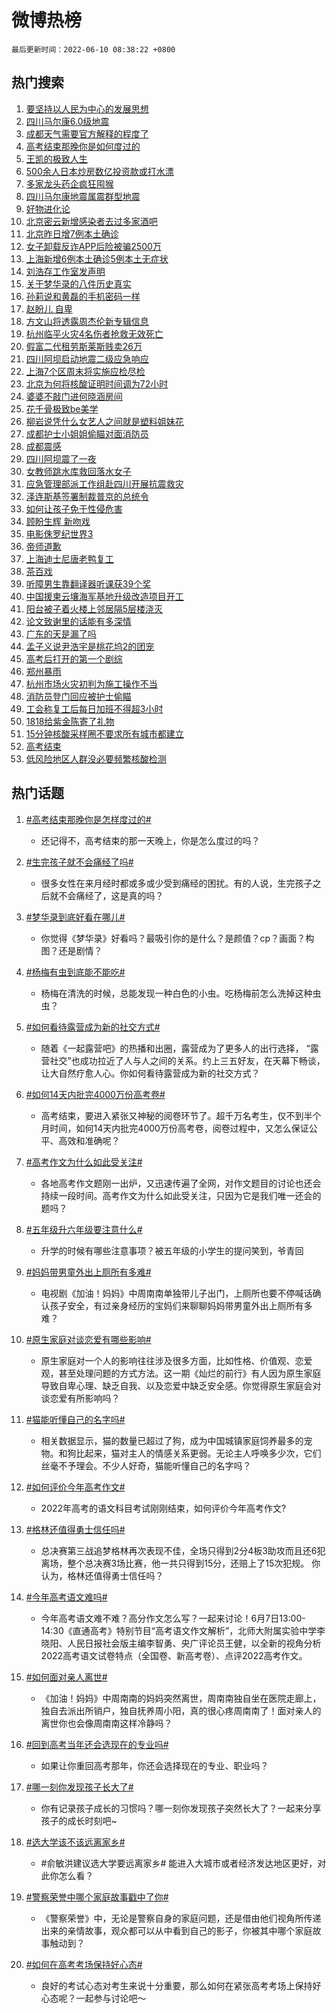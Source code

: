 # 微博热榜

`最后更新时间：2022-06-10 08:38:22 +0800`

## 热门搜索

1. [要坚持以人民为中心的发展思想](https://m.weibo.cn/search?containerid=100103type%3D1%26t%3D10%26q%3D%23%E8%A6%81%E5%9D%9A%E6%8C%81%E4%BB%A5%E4%BA%BA%E6%B0%91%E4%B8%BA%E4%B8%AD%E5%BF%83%E7%9A%84%E5%8F%91%E5%B1%95%E6%80%9D%E6%83%B3%23&stream_entry_id=51&isnewpage=1&extparam=seat%3D1%26pos%3D0%26filter_type%3Drealtimehot%26cate%3D10103%26c_type%3D51%26dgr%3D0%26display_time%3D1654821499%26pre_seqid%3D165482149987702876294&luicode=10000011&lfid=106003type%253D25%2526t%253D3%2526disable_hot%253D1%2526filter_type%253Drealtimehot)
1. [四川马尔康6.0级地震](https://m.weibo.cn/search?containerid=100103type%3D1%26t%3D10%26q%3D%23%E5%9B%9B%E5%B7%9D%E9%A9%AC%E5%B0%94%E5%BA%B76.0%E7%BA%A7%E5%9C%B0%E9%9C%87%23&stream_entry_id=31&isnewpage=1&extparam=seat%3D1%26lcate%3D5001%26realpos%3D1%26flag%3D16%26cate%3D0%26c_type%3D31%26pos%3D0%26filter_type%3Drealtimehot%26dgr%3D0%26display_time%3D1654821499%26pre_seqid%3D165482149987702876294&luicode=10000011&lfid=106003type%253D25%2526t%253D3%2526disable_hot%253D1%2526filter_type%253Drealtimehot)
1. [成都天气需要官方解释的程度了](https://m.weibo.cn/search?containerid=100103type%3D1%26t%3D10%26q%3D%23%E6%88%90%E9%83%BD%E5%A4%A9%E6%B0%94%E9%9C%80%E8%A6%81%E5%AE%98%E6%96%B9%E8%A7%A3%E9%87%8A%E7%9A%84%E7%A8%8B%E5%BA%A6%E4%BA%86%23&stream_entry_id=31&isnewpage=1&extparam=seat%3D1%26lcate%3D5001%26realpos%3D2%26flag%3D1%26cate%3D0%26c_type%3D31%26pos%3D1%26filter_type%3Drealtimehot%26dgr%3D0%26display_time%3D1654821499%26pre_seqid%3D165482149987702876294&luicode=10000011&lfid=106003type%253D25%2526t%253D3%2526disable_hot%253D1%2526filter_type%253Drealtimehot)
1. [高考结束那晚你是如何度过的](https://m.weibo.cn/search?containerid=100103type%3D1%26t%3D10%26q%3D%23%E9%AB%98%E8%80%83%E7%BB%93%E6%9D%9F%E9%82%A3%E6%99%9A%E4%BD%A0%E6%98%AF%E5%A6%82%E4%BD%95%E5%BA%A6%E8%BF%87%E7%9A%84%23&stream_entry_id=31&isnewpage=1&extparam=seat%3D1%26lcate%3D5001%26realpos%3D3%26flag%3D0%26cate%3D0%26c_type%3D31%26pos%3D2%26filter_type%3Drealtimehot%26dgr%3D0%26display_time%3D1654821499%26pre_seqid%3D165482149987702876294&luicode=10000011&lfid=106003type%253D25%2526t%253D3%2526disable_hot%253D1%2526filter_type%253Drealtimehot)
1. [王凯的极致人生](https://m.weibo.cn/search?containerid=100103type%3D1%26t%3D10%26q%3D%23%E7%8E%8B%E5%87%AF%E7%9A%84%E6%9E%81%E8%87%B4%E4%BA%BA%E7%94%9F%23&stream_entry_id=31&isnewpage=1&extparam=seat%3D1%26lcate%3D5001%26topic_ad%3D1%26cate%3D0%26c_type%3D31%26adid%3D156771%26pos%3D3%26filter_type%3Drealtimehot%26dgr%3D0%26display_time%3D1654821499%26pre_seqid%3D165482149987702876294&luicode=10000011&lfid=106003type%253D25%2526t%253D3%2526disable_hot%253D1%2526filter_type%253Drealtimehot)
1. [500余人日本炒房数亿投资款或打水漂](https://m.weibo.cn/search?containerid=100103type%3D1%26t%3D10%26q%3D%23500%E4%BD%99%E4%BA%BA%E6%97%A5%E6%9C%AC%E7%82%92%E6%88%BF%E6%95%B0%E4%BA%BF%E6%8A%95%E8%B5%84%E6%AC%BE%E6%88%96%E6%89%93%E6%B0%B4%E6%BC%82%23&stream_entry_id=31&isnewpage=1&extparam=seat%3D1%26lcate%3D5001%26realpos%3D4%26flag%3D1%26cate%3D0%26c_type%3D31%26pos%3D4%26filter_type%3Drealtimehot%26dgr%3D0%26display_time%3D1654821499%26pre_seqid%3D165482149987702876294&luicode=10000011&lfid=106003type%253D25%2526t%253D3%2526disable_hot%253D1%2526filter_type%253Drealtimehot)
1. [多家龙头药企疯狂囤猴](https://m.weibo.cn/search?containerid=100103type%3D1%26t%3D10%26q%3D%23%E5%A4%9A%E5%AE%B6%E9%BE%99%E5%A4%B4%E8%8D%AF%E4%BC%81%E7%96%AF%E7%8B%82%E5%9B%A4%E7%8C%B4%23&stream_entry_id=31&isnewpage=1&extparam=seat%3D1%26lcate%3D5001%26realpos%3D5%26flag%3D0%26cate%3D0%26c_type%3D31%26pos%3D5%26filter_type%3Drealtimehot%26dgr%3D0%26display_time%3D1654821499%26pre_seqid%3D165482149987702876294&luicode=10000011&lfid=106003type%253D25%2526t%253D3%2526disable_hot%253D1%2526filter_type%253Drealtimehot)
1. [四川马尔康地震属震群型地震](https://m.weibo.cn/search?containerid=100103type%3D1%26t%3D10%26q%3D%23%E5%9B%9B%E5%B7%9D%E9%A9%AC%E5%B0%94%E5%BA%B7%E5%9C%B0%E9%9C%87%E5%B1%9E%E9%9C%87%E7%BE%A4%E5%9E%8B%E5%9C%B0%E9%9C%87%23&stream_entry_id=31&isnewpage=1&extparam=seat%3D1%26lcate%3D5001%26realpos%3D6%26flag%3D1%26cate%3D0%26c_type%3D31%26pos%3D6%26filter_type%3Drealtimehot%26dgr%3D0%26display_time%3D1654821499%26pre_seqid%3D165482149987702876294&luicode=10000011&lfid=106003type%253D25%2526t%253D3%2526disable_hot%253D1%2526filter_type%253Drealtimehot)
1. [好物进化论](https://m.weibo.cn/search?containerid=100103type%3D1%26t%3D10%26q%3D%23%E5%A5%BD%E7%89%A9%E8%BF%9B%E5%8C%96%E8%AE%BA%23&stream_entry_id=31&isnewpage=1&extparam=seat%3D1%26lcate%3D5001%26topic_ad%3D1%26cate%3D0%26c_type%3D31%26adid%3D156958%26pos%3D7%26filter_type%3Drealtimehot%26dgr%3D0%26display_time%3D1654821499%26pre_seqid%3D165482149987702876294&luicode=10000011&lfid=106003type%253D25%2526t%253D3%2526disable_hot%253D1%2526filter_type%253Drealtimehot)
1. [北京密云新增感染者去过多家酒吧](https://m.weibo.cn/search?containerid=100103type%3D1%26t%3D10%26q%3D%23%E5%8C%97%E4%BA%AC%E5%AF%86%E4%BA%91%E6%96%B0%E5%A2%9E%E6%84%9F%E6%9F%93%E8%80%85%E5%8E%BB%E8%BF%87%E5%A4%9A%E5%AE%B6%E9%85%92%E5%90%A7%23&stream_entry_id=31&isnewpage=1&extparam=seat%3D1%26lcate%3D5001%26realpos%3D7%26flag%3D1%26cate%3D0%26c_type%3D31%26pos%3D8%26filter_type%3Drealtimehot%26dgr%3D0%26display_time%3D1654821499%26pre_seqid%3D165482149987702876294&luicode=10000011&lfid=106003type%253D25%2526t%253D3%2526disable_hot%253D1%2526filter_type%253Drealtimehot)
1. [北京昨日增7例本土确诊](https://m.weibo.cn/search?containerid=100103type%3D1%26t%3D10%26q%3D%23%E5%8C%97%E4%BA%AC%E6%98%A8%E6%97%A5%E5%A2%9E7%E4%BE%8B%E6%9C%AC%E5%9C%9F%E7%A1%AE%E8%AF%8A%23&stream_entry_id=31&isnewpage=1&extparam=seat%3D1%26lcate%3D5001%26realpos%3D8%26flag%3D1%26cate%3D0%26c_type%3D31%26pos%3D9%26filter_type%3Drealtimehot%26dgr%3D0%26display_time%3D1654821499%26pre_seqid%3D165482149987702876294&luicode=10000011&lfid=106003type%253D25%2526t%253D3%2526disable_hot%253D1%2526filter_type%253Drealtimehot)
1. [女子卸载反诈APP后险被骗2500万](https://m.weibo.cn/search?containerid=100103type%3D1%26t%3D10%26q%3D%23%E5%A5%B3%E5%AD%90%E5%8D%B8%E8%BD%BD%E5%8F%8D%E8%AF%88APP%E5%90%8E%E9%99%A9%E8%A2%AB%E9%AA%972500%E4%B8%87%23&stream_entry_id=31&isnewpage=1&extparam=seat%3D1%26lcate%3D5001%26realpos%3D9%26flag%3D0%26cate%3D0%26c_type%3D31%26pos%3D10%26filter_type%3Drealtimehot%26dgr%3D0%26display_time%3D1654821499%26pre_seqid%3D165482149987702876294&luicode=10000011&lfid=106003type%253D25%2526t%253D3%2526disable_hot%253D1%2526filter_type%253Drealtimehot)
1. [上海新增6例本土确诊5例本土无症状](https://m.weibo.cn/search?containerid=100103type%3D1%26t%3D10%26q%3D%23%E4%B8%8A%E6%B5%B7%E6%96%B0%E5%A2%9E6%E4%BE%8B%E6%9C%AC%E5%9C%9F%E7%A1%AE%E8%AF%8A5%E4%BE%8B%E6%9C%AC%E5%9C%9F%E6%97%A0%E7%97%87%E7%8A%B6%23&stream_entry_id=31&isnewpage=1&extparam=seat%3D1%26lcate%3D5001%26realpos%3D10%26flag%3D1%26cate%3D0%26c_type%3D31%26pos%3D11%26filter_type%3Drealtimehot%26dgr%3D0%26display_time%3D1654821499%26pre_seqid%3D165482149987702876294&luicode=10000011&lfid=106003type%253D25%2526t%253D3%2526disable_hot%253D1%2526filter_type%253Drealtimehot)
1. [刘浩存工作室发声明](https://m.weibo.cn/search?containerid=100103type%3D1%26t%3D10%26q%3D%23%E5%88%98%E6%B5%A9%E5%AD%98%E5%B7%A5%E4%BD%9C%E5%AE%A4%E5%8F%91%E5%A3%B0%E6%98%8E%23&stream_entry_id=31&isnewpage=1&extparam=seat%3D1%26lcate%3D5001%26realpos%3D11%26flag%3D1%26cate%3D0%26c_type%3D31%26pos%3D12%26filter_type%3Drealtimehot%26dgr%3D0%26display_time%3D1654821499%26pre_seqid%3D165482149987702876294&luicode=10000011&lfid=106003type%253D25%2526t%253D3%2526disable_hot%253D1%2526filter_type%253Drealtimehot)
1. [关于梦华录的八件历史真实](https://m.weibo.cn/search?containerid=100103type%3D1%26t%3D10%26q%3D%23%E5%85%B3%E4%BA%8E%E6%A2%A6%E5%8D%8E%E5%BD%95%E7%9A%84%E5%85%AB%E4%BB%B6%E5%8E%86%E5%8F%B2%E7%9C%9F%E5%AE%9E%23&stream_entry_id=31&isnewpage=1&extparam=seat%3D1%26lcate%3D5001%26realpos%3D12%26flag%3D1%26cate%3D0%26c_type%3D31%26pos%3D13%26filter_type%3Drealtimehot%26dgr%3D0%26display_time%3D1654821499%26pre_seqid%3D165482149987702876294&luicode=10000011&lfid=106003type%253D25%2526t%253D3%2526disable_hot%253D1%2526filter_type%253Drealtimehot)
1. [孙莉说和黄磊的手机密码一样](https://m.weibo.cn/search?containerid=100103type%3D1%26t%3D10%26q%3D%23%E5%AD%99%E8%8E%89%E8%AF%B4%E5%92%8C%E9%BB%84%E7%A3%8A%E7%9A%84%E6%89%8B%E6%9C%BA%E5%AF%86%E7%A0%81%E4%B8%80%E6%A0%B7%23&stream_entry_id=31&isnewpage=1&extparam=seat%3D1%26lcate%3D5001%26realpos%3D13%26flag%3D0%26cate%3D0%26c_type%3D31%26pos%3D14%26filter_type%3Drealtimehot%26dgr%3D0%26display_time%3D1654821499%26pre_seqid%3D165482149987702876294&luicode=10000011&lfid=106003type%253D25%2526t%253D3%2526disable_hot%253D1%2526filter_type%253Drealtimehot)
1. [赵盼儿 自卑](https://m.weibo.cn/search?containerid=100103type%3D1%26t%3D10%26q%3D%E8%B5%B5%E7%9B%BC%E5%84%BF+%E8%87%AA%E5%8D%91&stream_entry_id=31&isnewpage=1&extparam=seat%3D1%26lcate%3D5001%26realpos%3D14%26flag%3D0%26cate%3D0%26c_type%3D31%26pos%3D15%26filter_type%3Drealtimehot%26dgr%3D0%26display_time%3D1654821499%26pre_seqid%3D165482149987702876294&luicode=10000011&lfid=106003type%253D25%2526t%253D3%2526disable_hot%253D1%2526filter_type%253Drealtimehot)
1. [方文山将透露周杰伦新专辑信息](https://m.weibo.cn/search?containerid=100103type%3D1%26t%3D10%26q%3D%23%E6%96%B9%E6%96%87%E5%B1%B1%E5%B0%86%E9%80%8F%E9%9C%B2%E5%91%A8%E6%9D%B0%E4%BC%A6%E6%96%B0%E4%B8%93%E8%BE%91%E4%BF%A1%E6%81%AF%23&stream_entry_id=31&isnewpage=1&extparam=seat%3D1%26lcate%3D5001%26realpos%3D15%26flag%3D0%26cate%3D0%26c_type%3D31%26pos%3D16%26filter_type%3Drealtimehot%26dgr%3D0%26display_time%3D1654821499%26pre_seqid%3D165482149987702876294&luicode=10000011&lfid=106003type%253D25%2526t%253D3%2526disable_hot%253D1%2526filter_type%253Drealtimehot)
1. [杭州临平火灾4名伤者抢救无效死亡](https://m.weibo.cn/search?containerid=100103type%3D1%26t%3D10%26q%3D%23%E6%9D%AD%E5%B7%9E%E4%B8%B4%E5%B9%B3%E7%81%AB%E7%81%BE4%E5%90%8D%E4%BC%A4%E8%80%85%E6%8A%A2%E6%95%91%E6%97%A0%E6%95%88%E6%AD%BB%E4%BA%A1%23&stream_entry_id=31&isnewpage=1&extparam=seat%3D1%26lcate%3D5001%26realpos%3D16%26flag%3D1%26cate%3D0%26c_type%3D31%26pos%3D17%26filter_type%3Drealtimehot%26dgr%3D0%26display_time%3D1654821499%26pre_seqid%3D165482149987702876294&luicode=10000011&lfid=106003type%253D25%2526t%253D3%2526disable_hot%253D1%2526filter_type%253Drealtimehot)
1. [假富二代租劳斯莱斯贱卖26万](https://m.weibo.cn/search?containerid=100103type%3D1%26t%3D10%26q%3D%23%E5%81%87%E5%AF%8C%E4%BA%8C%E4%BB%A3%E7%A7%9F%E5%8A%B3%E6%96%AF%E8%8E%B1%E6%96%AF%E8%B4%B1%E5%8D%9626%E4%B8%87%23&stream_entry_id=31&isnewpage=1&extparam=seat%3D1%26lcate%3D5001%26realpos%3D17%26flag%3D0%26cate%3D0%26c_type%3D31%26pos%3D18%26filter_type%3Drealtimehot%26dgr%3D0%26display_time%3D1654821499%26pre_seqid%3D165482149987702876294&luicode=10000011&lfid=106003type%253D25%2526t%253D3%2526disable_hot%253D1%2526filter_type%253Drealtimehot)
1. [四川阿坝启动地震二级应急响应](https://m.weibo.cn/search?containerid=100103type%3D1%26t%3D10%26q%3D%23%E5%9B%9B%E5%B7%9D%E9%98%BF%E5%9D%9D%E5%90%AF%E5%8A%A8%E5%9C%B0%E9%9C%87%E4%BA%8C%E7%BA%A7%E5%BA%94%E6%80%A5%E5%93%8D%E5%BA%94%23&stream_entry_id=31&isnewpage=1&extparam=seat%3D1%26lcate%3D5001%26realpos%3D18%26flag%3D1%26cate%3D0%26c_type%3D31%26pos%3D19%26filter_type%3Drealtimehot%26dgr%3D0%26display_time%3D1654821499%26pre_seqid%3D165482149987702876294&luicode=10000011&lfid=106003type%253D25%2526t%253D3%2526disable_hot%253D1%2526filter_type%253Drealtimehot)
1. [上海7个区周末将实施应检尽检](https://m.weibo.cn/search?containerid=100103type%3D1%26t%3D10%26q%3D%23%E4%B8%8A%E6%B5%B77%E4%B8%AA%E5%8C%BA%E5%91%A8%E6%9C%AB%E5%B0%86%E5%AE%9E%E6%96%BD%E5%BA%94%E6%A3%80%E5%B0%BD%E6%A3%80%23&stream_entry_id=31&isnewpage=1&extparam=seat%3D1%26lcate%3D5001%26realpos%3D19%26flag%3D0%26cate%3D0%26c_type%3D31%26pos%3D20%26filter_type%3Drealtimehot%26dgr%3D0%26display_time%3D1654821499%26pre_seqid%3D165482149987702876294&luicode=10000011&lfid=106003type%253D25%2526t%253D3%2526disable_hot%253D1%2526filter_type%253Drealtimehot)
1. [北京为何将核酸证明时间调为72小时](https://m.weibo.cn/search?containerid=100103type%3D1%26t%3D10%26q%3D%23%E5%8C%97%E4%BA%AC%E4%B8%BA%E4%BD%95%E5%B0%86%E6%A0%B8%E9%85%B8%E8%AF%81%E6%98%8E%E6%97%B6%E9%97%B4%E8%B0%83%E4%B8%BA72%E5%B0%8F%E6%97%B6%23&stream_entry_id=31&isnewpage=1&extparam=seat%3D1%26lcate%3D5001%26realpos%3D20%26flag%3D0%26cate%3D0%26c_type%3D31%26pos%3D21%26filter_type%3Drealtimehot%26dgr%3D0%26display_time%3D1654821499%26pre_seqid%3D165482149987702876294&luicode=10000011&lfid=106003type%253D25%2526t%253D3%2526disable_hot%253D1%2526filter_type%253Drealtimehot)
1. [婆婆不敲门进何晓涵房间](https://m.weibo.cn/search?containerid=100103type%3D1%26t%3D10%26q%3D%23%E5%A9%86%E5%A9%86%E4%B8%8D%E6%95%B2%E9%97%A8%E8%BF%9B%E4%BD%95%E6%99%93%E6%B6%B5%E6%88%BF%E9%97%B4%23&stream_entry_id=31&isnewpage=1&extparam=seat%3D1%26lcate%3D5001%26realpos%3D21%26flag%3D0%26cate%3D0%26c_type%3D31%26pos%3D22%26filter_type%3Drealtimehot%26dgr%3D0%26display_time%3D1654821499%26pre_seqid%3D165482149987702876294&luicode=10000011&lfid=106003type%253D25%2526t%253D3%2526disable_hot%253D1%2526filter_type%253Drealtimehot)
1. [花千骨极致be美学](https://m.weibo.cn/search?containerid=100103type%3D1%26t%3D10%26q%3D%23%E8%8A%B1%E5%8D%83%E9%AA%A8%E6%9E%81%E8%87%B4be%E7%BE%8E%E5%AD%A6%23&stream_entry_id=31&isnewpage=1&extparam=seat%3D1%26lcate%3D5001%26realpos%3D22%26flag%3D0%26cate%3D0%26c_type%3D31%26pos%3D23%26filter_type%3Drealtimehot%26dgr%3D0%26display_time%3D1654821499%26pre_seqid%3D165482149987702876294&luicode=10000011&lfid=106003type%253D25%2526t%253D3%2526disable_hot%253D1%2526filter_type%253Drealtimehot)
1. [柳岩说凭什么女艺人之间就是塑料姐妹花](https://m.weibo.cn/search?containerid=100103type%3D1%26t%3D10%26q%3D%23%E6%9F%B3%E5%B2%A9%E8%AF%B4%E5%87%AD%E4%BB%80%E4%B9%88%E5%A5%B3%E8%89%BA%E4%BA%BA%E4%B9%8B%E9%97%B4%E5%B0%B1%E6%98%AF%E5%A1%91%E6%96%99%E5%A7%90%E5%A6%B9%E8%8A%B1%23&stream_entry_id=31&isnewpage=1&extparam=seat%3D1%26lcate%3D5001%26realpos%3D23%26flag%3D0%26cate%3D0%26c_type%3D31%26pos%3D24%26filter_type%3Drealtimehot%26dgr%3D0%26display_time%3D1654821499%26pre_seqid%3D165482149987702876294&luicode=10000011&lfid=106003type%253D25%2526t%253D3%2526disable_hot%253D1%2526filter_type%253Drealtimehot)
1. [成都护士小姐姐偷瞄对面消防员](https://m.weibo.cn/search?containerid=100103type%3D1%26t%3D10%26q%3D%23%E6%88%90%E9%83%BD%E6%8A%A4%E5%A3%AB%E5%B0%8F%E5%A7%90%E5%A7%90%E5%81%B7%E7%9E%84%E5%AF%B9%E9%9D%A2%E6%B6%88%E9%98%B2%E5%91%98%23&stream_entry_id=31&isnewpage=1&extparam=seat%3D1%26lcate%3D5001%26realpos%3D24%26flag%3D0%26cate%3D0%26c_type%3D31%26pos%3D25%26filter_type%3Drealtimehot%26dgr%3D0%26display_time%3D1654821499%26pre_seqid%3D165482149987702876294&luicode=10000011&lfid=106003type%253D25%2526t%253D3%2526disable_hot%253D1%2526filter_type%253Drealtimehot)
1. [成都震感](https://m.weibo.cn/search?containerid=100103type%3D1%26t%3D10%26q%3D%23%E6%88%90%E9%83%BD%E9%9C%87%E6%84%9F%23&stream_entry_id=31&isnewpage=1&extparam=seat%3D1%26lcate%3D5001%26realpos%3D25%26flag%3D0%26cate%3D0%26c_type%3D31%26pos%3D26%26filter_type%3Drealtimehot%26dgr%3D0%26display_time%3D1654821499%26pre_seqid%3D165482149987702876294&luicode=10000011&lfid=106003type%253D25%2526t%253D3%2526disable_hot%253D1%2526filter_type%253Drealtimehot)
1. [四川阿坝震了一夜](https://m.weibo.cn/search?containerid=100103type%3D1%26t%3D10%26q%3D%23%E5%9B%9B%E5%B7%9D%E9%98%BF%E5%9D%9D%E9%9C%87%E4%BA%86%E4%B8%80%E5%A4%9C%23&stream_entry_id=31&isnewpage=1&extparam=seat%3D1%26lcate%3D5001%26realpos%3D26%26flag%3D1%26cate%3D0%26c_type%3D31%26pos%3D27%26filter_type%3Drealtimehot%26dgr%3D0%26display_time%3D1654821499%26pre_seqid%3D165482149987702876294&luicode=10000011&lfid=106003type%253D25%2526t%253D3%2526disable_hot%253D1%2526filter_type%253Drealtimehot)
1. [女教师跳水库救回落水女子](https://m.weibo.cn/search?containerid=100103type%3D1%26t%3D10%26q%3D%23%E5%A5%B3%E6%95%99%E5%B8%88%E8%B7%B3%E6%B0%B4%E5%BA%93%E6%95%91%E5%9B%9E%E8%90%BD%E6%B0%B4%E5%A5%B3%E5%AD%90%23&stream_entry_id=31&isnewpage=1&extparam=seat%3D1%26lcate%3D5001%26realpos%3D27%26flag%3D0%26cate%3D0%26c_type%3D31%26pos%3D28%26filter_type%3Drealtimehot%26dgr%3D0%26display_time%3D1654821499%26pre_seqid%3D165482149987702876294&luicode=10000011&lfid=106003type%253D25%2526t%253D3%2526disable_hot%253D1%2526filter_type%253Drealtimehot)
1. [应急管理部派工作组赴四川开展抗震救灾](https://m.weibo.cn/search?containerid=100103type%3D1%26t%3D10%26q%3D%23%E5%BA%94%E6%80%A5%E7%AE%A1%E7%90%86%E9%83%A8%E6%B4%BE%E5%B7%A5%E4%BD%9C%E7%BB%84%E8%B5%B4%E5%9B%9B%E5%B7%9D%E5%BC%80%E5%B1%95%E6%8A%97%E9%9C%87%E6%95%91%E7%81%BE%23&stream_entry_id=31&isnewpage=1&extparam=seat%3D1%26lcate%3D5001%26realpos%3D28%26flag%3D1%26cate%3D0%26c_type%3D31%26pos%3D29%26filter_type%3Drealtimehot%26dgr%3D0%26display_time%3D1654821499%26pre_seqid%3D165482149987702876294&luicode=10000011&lfid=106003type%253D25%2526t%253D3%2526disable_hot%253D1%2526filter_type%253Drealtimehot)
1. [泽连斯基签署制裁普京的总统令](https://m.weibo.cn/search?containerid=100103type%3D1%26t%3D10%26q%3D%23%E6%B3%BD%E8%BF%9E%E6%96%AF%E5%9F%BA%E7%AD%BE%E7%BD%B2%E5%88%B6%E8%A3%81%E6%99%AE%E4%BA%AC%E7%9A%84%E6%80%BB%E7%BB%9F%E4%BB%A4%23&stream_entry_id=31&isnewpage=1&extparam=seat%3D1%26lcate%3D5001%26realpos%3D29%26flag%3D0%26cate%3D0%26c_type%3D31%26pos%3D30%26filter_type%3Drealtimehot%26dgr%3D0%26display_time%3D1654821499%26pre_seqid%3D165482149987702876294&luicode=10000011&lfid=106003type%253D25%2526t%253D3%2526disable_hot%253D1%2526filter_type%253Drealtimehot)
1. [如何让孩子免于性侵危害](https://m.weibo.cn/search?containerid=100103type%3D1%26t%3D10%26q%3D%23%E5%A6%82%E4%BD%95%E8%AE%A9%E5%AD%A9%E5%AD%90%E5%85%8D%E4%BA%8E%E6%80%A7%E4%BE%B5%E5%8D%B1%E5%AE%B3%23&stream_entry_id=31&isnewpage=1&extparam=seat%3D1%26lcate%3D5001%26realpos%3D30%26flag%3D1%26cate%3D0%26c_type%3D31%26pos%3D31%26filter_type%3Drealtimehot%26dgr%3D0%26display_time%3D1654821499%26pre_seqid%3D165482149987702876294&luicode=10000011&lfid=106003type%253D25%2526t%253D3%2526disable_hot%253D1%2526filter_type%253Drealtimehot)
1. [顾盼生辉 新吻戏](https://m.weibo.cn/search?containerid=100103type%3D1%26t%3D10%26q%3D%E9%A1%BE%E7%9B%BC%E7%94%9F%E8%BE%89+%E6%96%B0%E5%90%BB%E6%88%8F&stream_entry_id=31&isnewpage=1&extparam=seat%3D1%26lcate%3D5001%26realpos%3D31%26flag%3D0%26cate%3D0%26c_type%3D31%26pos%3D32%26filter_type%3Drealtimehot%26dgr%3D0%26display_time%3D1654821499%26pre_seqid%3D165482149987702876294&luicode=10000011&lfid=106003type%253D25%2526t%253D3%2526disable_hot%253D1%2526filter_type%253Drealtimehot)
1. [电影侏罗纪世界3](https://m.weibo.cn/search?containerid=100103type%3D1%26t%3D10%26q%3D%23%E7%94%B5%E5%BD%B1%E4%BE%8F%E7%BD%97%E7%BA%AA%E4%B8%96%E7%95%8C3%23&stream_entry_id=31&isnewpage=1&extparam=seat%3D1%26lcate%3D5001%26realpos%3D32%26flag%3D0%26cate%3D0%26c_type%3D31%26pos%3D33%26filter_type%3Drealtimehot%26dgr%3D0%26display_time%3D1654821499%26pre_seqid%3D165482149987702876294&luicode=10000011&lfid=106003type%253D25%2526t%253D3%2526disable_hot%253D1%2526filter_type%253Drealtimehot)
1. [帝师道歉](https://m.weibo.cn/search?containerid=100103type%3D1%26t%3D10%26q%3D%23%E5%B8%9D%E5%B8%88%E9%81%93%E6%AD%89%23&stream_entry_id=31&isnewpage=1&extparam=seat%3D1%26lcate%3D5001%26realpos%3D33%26flag%3D0%26cate%3D0%26c_type%3D31%26pos%3D34%26filter_type%3Drealtimehot%26dgr%3D0%26display_time%3D1654821499%26pre_seqid%3D165482149987702876294&luicode=10000011&lfid=106003type%253D25%2526t%253D3%2526disable_hot%253D1%2526filter_type%253Drealtimehot)
1. [上海迪士尼唐老鸭复工](https://m.weibo.cn/search?containerid=100103type%3D1%26t%3D10%26q%3D%23%E4%B8%8A%E6%B5%B7%E8%BF%AA%E5%A3%AB%E5%B0%BC%E5%94%90%E8%80%81%E9%B8%AD%E5%A4%8D%E5%B7%A5%23&stream_entry_id=31&isnewpage=1&extparam=seat%3D1%26lcate%3D5001%26realpos%3D34%26flag%3D0%26cate%3D0%26c_type%3D31%26pos%3D35%26filter_type%3Drealtimehot%26dgr%3D0%26display_time%3D1654821499%26pre_seqid%3D165482149987702876294&luicode=10000011&lfid=106003type%253D25%2526t%253D3%2526disable_hot%253D1%2526filter_type%253Drealtimehot)
1. [茶百戏](https://m.weibo.cn/search?containerid=100103type%3D1%26t%3D10%26q%3D%23%E8%8C%B6%E7%99%BE%E6%88%8F%23&stream_entry_id=31&isnewpage=1&extparam=seat%3D1%26lcate%3D5001%26realpos%3D35%26flag%3D0%26cate%3D0%26c_type%3D31%26pos%3D36%26filter_type%3Drealtimehot%26dgr%3D0%26display_time%3D1654821499%26pre_seqid%3D165482149987702876294&luicode=10000011&lfid=106003type%253D25%2526t%253D3%2526disable_hot%253D1%2526filter_type%253Drealtimehot)
1. [听障男生靠翻译器听课获39个奖](https://m.weibo.cn/search?containerid=100103type%3D1%26t%3D10%26q%3D%23%E5%90%AC%E9%9A%9C%E7%94%B7%E7%94%9F%E9%9D%A0%E7%BF%BB%E8%AF%91%E5%99%A8%E5%90%AC%E8%AF%BE%E8%8E%B739%E4%B8%AA%E5%A5%96%23&stream_entry_id=31&isnewpage=1&extparam=seat%3D1%26lcate%3D5001%26realpos%3D36%26flag%3D1%26cate%3D0%26c_type%3D31%26pos%3D37%26filter_type%3Drealtimehot%26dgr%3D0%26display_time%3D1654821499%26pre_seqid%3D165482149987702876294&luicode=10000011&lfid=106003type%253D25%2526t%253D3%2526disable_hot%253D1%2526filter_type%253Drealtimehot)
1. [中国援柬云壤海军基地升级改造项目开工](https://m.weibo.cn/search?containerid=100103type%3D1%26t%3D10%26q%3D%23%E4%B8%AD%E5%9B%BD%E6%8F%B4%E6%9F%AC%E4%BA%91%E5%A3%A4%E6%B5%B7%E5%86%9B%E5%9F%BA%E5%9C%B0%E5%8D%87%E7%BA%A7%E6%94%B9%E9%80%A0%E9%A1%B9%E7%9B%AE%E5%BC%80%E5%B7%A5%23&stream_entry_id=31&isnewpage=1&extparam=seat%3D1%26lcate%3D5001%26realpos%3D37%26flag%3D0%26cate%3D0%26c_type%3D31%26pos%3D38%26filter_type%3Drealtimehot%26dgr%3D0%26display_time%3D1654821499%26pre_seqid%3D165482149987702876294&luicode=10000011&lfid=106003type%253D25%2526t%253D3%2526disable_hot%253D1%2526filter_type%253Drealtimehot)
1. [阳台被子着火楼上邻居隔5层楼浇灭](https://m.weibo.cn/search?containerid=100103type%3D1%26t%3D10%26q%3D%23%E9%98%B3%E5%8F%B0%E8%A2%AB%E5%AD%90%E7%9D%80%E7%81%AB%E6%A5%BC%E4%B8%8A%E9%82%BB%E5%B1%85%E9%9A%945%E5%B1%82%E6%A5%BC%E6%B5%87%E7%81%AD%23&stream_entry_id=31&isnewpage=1&extparam=seat%3D1%26lcate%3D5001%26realpos%3D38%26flag%3D0%26cate%3D0%26c_type%3D31%26pos%3D39%26filter_type%3Drealtimehot%26dgr%3D0%26display_time%3D1654821499%26pre_seqid%3D165482149987702876294&luicode=10000011&lfid=106003type%253D25%2526t%253D3%2526disable_hot%253D1%2526filter_type%253Drealtimehot)
1. [论文致谢里的话能有多深情](https://m.weibo.cn/search?containerid=100103type%3D1%26t%3D10%26q%3D%23%E8%AE%BA%E6%96%87%E8%87%B4%E8%B0%A2%E9%87%8C%E7%9A%84%E8%AF%9D%E8%83%BD%E6%9C%89%E5%A4%9A%E6%B7%B1%E6%83%85%23&stream_entry_id=31&isnewpage=1&extparam=seat%3D1%26lcate%3D5001%26realpos%3D39%26flag%3D1%26cate%3D0%26c_type%3D31%26pos%3D40%26filter_type%3Drealtimehot%26dgr%3D0%26display_time%3D1654821499%26pre_seqid%3D165482149987702876294&luicode=10000011&lfid=106003type%253D25%2526t%253D3%2526disable_hot%253D1%2526filter_type%253Drealtimehot)
1. [广东的天是漏了吗](https://m.weibo.cn/search?containerid=100103type%3D1%26t%3D10%26q%3D%23%E5%B9%BF%E4%B8%9C%E7%9A%84%E5%A4%A9%E6%98%AF%E6%BC%8F%E4%BA%86%E5%90%97%23&stream_entry_id=31&isnewpage=1&extparam=seat%3D1%26lcate%3D5001%26realpos%3D40%26flag%3D0%26cate%3D0%26c_type%3D31%26pos%3D41%26filter_type%3Drealtimehot%26dgr%3D0%26display_time%3D1654821499%26pre_seqid%3D165482149987702876294&luicode=10000011&lfid=106003type%253D25%2526t%253D3%2526disable_hot%253D1%2526filter_type%253Drealtimehot)
1. [孟子义说尹浩宇是桃花坞2的团宠](https://m.weibo.cn/search?containerid=100103type%3D1%26t%3D10%26q%3D%23%E5%AD%9F%E5%AD%90%E4%B9%89%E8%AF%B4%E5%B0%B9%E6%B5%A9%E5%AE%87%E6%98%AF%E6%A1%83%E8%8A%B1%E5%9D%9E2%E7%9A%84%E5%9B%A2%E5%AE%A0%23&stream_entry_id=31&isnewpage=1&extparam=seat%3D1%26lcate%3D5001%26realpos%3D41%26flag%3D1%26cate%3D0%26c_type%3D31%26pos%3D42%26filter_type%3Drealtimehot%26dgr%3D0%26display_time%3D1654821499%26pre_seqid%3D165482149987702876294&luicode=10000011&lfid=106003type%253D25%2526t%253D3%2526disable_hot%253D1%2526filter_type%253Drealtimehot)
1. [高考后打开的第一个剧综](https://m.weibo.cn/search?containerid=100103type%3D1%26t%3D10%26q%3D%23%E9%AB%98%E8%80%83%E5%90%8E%E6%89%93%E5%BC%80%E7%9A%84%E7%AC%AC%E4%B8%80%E4%B8%AA%E5%89%A7%E7%BB%BC%23&stream_entry_id=31&isnewpage=1&extparam=seat%3D1%26lcate%3D5001%26realpos%3D42%26flag%3D0%26cate%3D0%26c_type%3D31%26pos%3D43%26filter_type%3Drealtimehot%26dgr%3D0%26display_time%3D1654821499%26pre_seqid%3D165482149987702876294&luicode=10000011&lfid=106003type%253D25%2526t%253D3%2526disable_hot%253D1%2526filter_type%253Drealtimehot)
1. [郑州暴雨](https://m.weibo.cn/search?containerid=100103type%3D1%26t%3D10%26q%3D%23%E9%83%91%E5%B7%9E%E6%9A%B4%E9%9B%A8%23&stream_entry_id=31&isnewpage=1&extparam=seat%3D1%26lcate%3D5001%26realpos%3D43%26flag%3D0%26cate%3D0%26c_type%3D31%26pos%3D44%26filter_type%3Drealtimehot%26dgr%3D0%26display_time%3D1654821499%26pre_seqid%3D165482149987702876294&luicode=10000011&lfid=106003type%253D25%2526t%253D3%2526disable_hot%253D1%2526filter_type%253Drealtimehot)
1. [杭州市场火灾初判为施工操作不当](https://m.weibo.cn/search?containerid=100103type%3D1%26t%3D10%26q%3D%23%E6%9D%AD%E5%B7%9E%E5%B8%82%E5%9C%BA%E7%81%AB%E7%81%BE%E5%88%9D%E5%88%A4%E4%B8%BA%E6%96%BD%E5%B7%A5%E6%93%8D%E4%BD%9C%E4%B8%8D%E5%BD%93%23&stream_entry_id=31&isnewpage=1&extparam=seat%3D1%26lcate%3D5001%26realpos%3D44%26flag%3D0%26cate%3D0%26c_type%3D31%26pos%3D45%26filter_type%3Drealtimehot%26dgr%3D0%26display_time%3D1654821499%26pre_seqid%3D165482149987702876294&luicode=10000011&lfid=106003type%253D25%2526t%253D3%2526disable_hot%253D1%2526filter_type%253Drealtimehot)
1. [消防员登门回应被护士偷瞄](https://m.weibo.cn/search?containerid=100103type%3D1%26t%3D10%26q%3D%23%E6%B6%88%E9%98%B2%E5%91%98%E7%99%BB%E9%97%A8%E5%9B%9E%E5%BA%94%E8%A2%AB%E6%8A%A4%E5%A3%AB%E5%81%B7%E7%9E%84%23&stream_entry_id=31&isnewpage=1&extparam=seat%3D1%26lcate%3D5001%26realpos%3D45%26flag%3D0%26cate%3D0%26c_type%3D31%26pos%3D46%26filter_type%3Drealtimehot%26dgr%3D0%26display_time%3D1654821499%26pre_seqid%3D165482149987702876294&luicode=10000011&lfid=106003type%253D25%2526t%253D3%2526disable_hot%253D1%2526filter_type%253Drealtimehot)
1. [工会称复工后每日加班不得超3小时](https://m.weibo.cn/search?containerid=100103type%3D1%26t%3D10%26q%3D%23%E5%B7%A5%E4%BC%9A%E7%A7%B0%E5%A4%8D%E5%B7%A5%E5%90%8E%E6%AF%8F%E6%97%A5%E5%8A%A0%E7%8F%AD%E4%B8%8D%E5%BE%97%E8%B6%853%E5%B0%8F%E6%97%B6%23&stream_entry_id=31&isnewpage=1&extparam=seat%3D1%26lcate%3D5001%26realpos%3D46%26flag%3D0%26cate%3D0%26c_type%3D31%26pos%3D47%26filter_type%3Drealtimehot%26dgr%3D0%26display_time%3D1654821499%26pre_seqid%3D165482149987702876294&luicode=10000011&lfid=106003type%253D25%2526t%253D3%2526disable_hot%253D1%2526filter_type%253Drealtimehot)
1. [1818给紫金陈寄了礼物](https://m.weibo.cn/search?containerid=100103type%3D1%26t%3D10%26q%3D1818%E7%BB%99%E7%B4%AB%E9%87%91%E9%99%88%E5%AF%84%E4%BA%86%E7%A4%BC%E7%89%A9&stream_entry_id=31&isnewpage=1&extparam=seat%3D1%26lcate%3D5001%26realpos%3D47%26flag%3D0%26cate%3D0%26c_type%3D31%26pos%3D48%26filter_type%3Drealtimehot%26dgr%3D0%26display_time%3D1654821499%26pre_seqid%3D165482149987702876294&luicode=10000011&lfid=106003type%253D25%2526t%253D3%2526disable_hot%253D1%2526filter_type%253Drealtimehot)
1. [15分钟核酸采样圈不要求所有城市都建立](https://m.weibo.cn/search?containerid=100103type%3D1%26t%3D10%26q%3D%2315%E5%88%86%E9%92%9F%E6%A0%B8%E9%85%B8%E9%87%87%E6%A0%B7%E5%9C%88%E4%B8%8D%E8%A6%81%E6%B1%82%E6%89%80%E6%9C%89%E5%9F%8E%E5%B8%82%E9%83%BD%E5%BB%BA%E7%AB%8B%23&stream_entry_id=31&isnewpage=1&extparam=seat%3D1%26lcate%3D5001%26realpos%3D48%26flag%3D0%26cate%3D0%26c_type%3D31%26pos%3D49%26filter_type%3Drealtimehot%26dgr%3D0%26display_time%3D1654821499%26pre_seqid%3D165482149987702876294&luicode=10000011&lfid=106003type%253D25%2526t%253D3%2526disable_hot%253D1%2526filter_type%253Drealtimehot)
1. [高考结束](https://m.weibo.cn/search?containerid=100103type%3D1%26t%3D10%26q%3D%23%E9%AB%98%E8%80%83%E7%BB%93%E6%9D%9F%23&stream_entry_id=31&isnewpage=1&extparam=seat%3D1%26lcate%3D5001%26realpos%3D49%26flag%3D0%26cate%3D0%26c_type%3D31%26pos%3D50%26filter_type%3Drealtimehot%26dgr%3D0%26display_time%3D1654821499%26pre_seqid%3D165482149987702876294&luicode=10000011&lfid=106003type%253D25%2526t%253D3%2526disable_hot%253D1%2526filter_type%253Drealtimehot)
1. [低风险地区人群没必要频繁核酸检测](https://m.weibo.cn/search?containerid=100103type%3D1%26t%3D10%26q%3D%23%E4%BD%8E%E9%A3%8E%E9%99%A9%E5%9C%B0%E5%8C%BA%E4%BA%BA%E7%BE%A4%E6%B2%A1%E5%BF%85%E8%A6%81%E9%A2%91%E7%B9%81%E6%A0%B8%E9%85%B8%E6%A3%80%E6%B5%8B%23&stream_entry_id=31&isnewpage=1&extparam=seat%3D1%26lcate%3D5001%26realpos%3D50%26flag%3D0%26cate%3D0%26c_type%3D31%26pos%3D51%26filter_type%3Drealtimehot%26dgr%3D0%26display_time%3D1654821499%26pre_seqid%3D165482149987702876294&luicode=10000011&lfid=106003type%253D25%2526t%253D3%2526disable_hot%253D1%2526filter_type%253Drealtimehot)

## 热门话题

1. [#高考结束那晚你是怎样度过的#](https://m.weibo.cn/search?containerid=231522type%3D1%26t%3D10%26q%3D%23%E9%AB%98%E8%80%83%E7%BB%93%E6%9D%9F%E9%82%A3%E6%99%9A%E4%BD%A0%E6%98%AF%E6%80%8E%E6%A0%B7%E5%BA%A6%E8%BF%87%E7%9A%84%23&stream_entry_id=128&isnewpage=1&extparam=seat%3D1%26cate%3D5004%26lcate%3D5004%26unitid%3D44183%26c_type%3D128%26dgr%3D0%26pos%3D1-0-0%26display_time%3D1654821501%26pre_seqid%3D16548215019960402582139&luicode=10000011&lfid=231648_-_4)
    - 还记得不，高考结束的那一天晚上，你是怎么度过的吗？

1. [#生完孩子就不会痛经了吗#](https://m.weibo.cn/search?containerid=231522type%3D1%26t%3D10%26q%3D%23%E7%94%9F%E5%AE%8C%E5%AD%A9%E5%AD%90%E5%B0%B1%E4%B8%8D%E4%BC%9A%E7%97%9B%E7%BB%8F%E4%BA%86%E5%90%97%23&stream_entry_id=128&isnewpage=1&extparam=seat%3D1%26cate%3D5004%26lcate%3D5004%26unitid%3D44202%26c_type%3D128%26dgr%3D0%26pos%3D1-0-1%26display_time%3D1654821501%26pre_seqid%3D16548215019960402582139&luicode=10000011&lfid=231648_-_4)
    - 很多女性在来月经时都或多或少受到痛经的困扰。有的人说，生完孩子之后就不会痛经了，这是真的吗？

1. [#梦华录到底好看在哪儿#](https://m.weibo.cn/search?containerid=231522type%3D1%26t%3D10%26q%3D%23%E6%A2%A6%E5%8D%8E%E5%BD%95%E5%88%B0%E5%BA%95%E5%A5%BD%E7%9C%8B%E5%9C%A8%E5%93%AA%E5%84%BF%23&stream_entry_id=128&isnewpage=1&extparam=seat%3D1%26cate%3D5004%26lcate%3D5004%26unitid%3D44200%26c_type%3D128%26dgr%3D0%26pos%3D1-0-2%26display_time%3D1654821501%26pre_seqid%3D16548215019960402582139&luicode=10000011&lfid=231648_-_4)
    - 你觉得《梦华录》好看吗？最吸引你的是什么？是颜值？cp？画面？构图？还是剧情？

1. [#杨梅有虫到底能不能吃#](https://m.weibo.cn/search?containerid=231522type%3D1%26t%3D10%26q%3D%23%E6%9D%A8%E6%A2%85%E6%9C%89%E8%99%AB%E5%88%B0%E5%BA%95%E8%83%BD%E4%B8%8D%E8%83%BD%E5%90%83%23&stream_entry_id=128&isnewpage=1&extparam=seat%3D1%26cate%3D5004%26lcate%3D5004%26unitid%3D44191%26c_type%3D128%26dgr%3D0%26pos%3D1-0-3%26display_time%3D1654821501%26pre_seqid%3D16548215019960402582139&luicode=10000011&lfid=231648_-_4)
    - 杨梅在清洗的时候，总能发现一种白色的小虫。吃杨梅前怎么洗掉这种虫虫？

1. [#如何看待露营成为新的社交方式#](https://m.weibo.cn/search?containerid=231522type%3D1%26t%3D10%26q%3D%23%E5%A6%82%E4%BD%95%E7%9C%8B%E5%BE%85%E9%9C%B2%E8%90%A5%E6%88%90%E4%B8%BA%E6%96%B0%E7%9A%84%E7%A4%BE%E4%BA%A4%E6%96%B9%E5%BC%8F%23&stream_entry_id=128&isnewpage=1&extparam=seat%3D1%26cate%3D5004%26lcate%3D5004%26unitid%3D1654816590893%26c_type%3D128%26dgr%3D0%26pos%3D1-0-4%26display_time%3D1654821501%26pre_seqid%3D16548215019960402582139&luicode=10000011&lfid=231648_-_4)
    - 随着《一起露营吧》的热播和出圈，露营成为了更多人的出行选择， “露营社交”也成功拉近了人与人之间的关系。约上三五好友，在天幕下畅谈，让大自然疗愈人心。你如何看待露营成为新的社交方式？

1. [#如何14天内批完4000万份高考卷#](https://m.weibo.cn/search?containerid=231522type%3D1%26t%3D10%26q%3D%23%E5%A6%82%E4%BD%9514%E5%A4%A9%E5%86%85%E6%89%B9%E5%AE%8C4000%E4%B8%87%E4%BB%BD%E9%AB%98%E8%80%83%E5%8D%B7%23&stream_entry_id=128&isnewpage=1&extparam=seat%3D1%26cate%3D5004%26lcate%3D5004%26unitid%3D44188%26c_type%3D128%26dgr%3D0%26pos%3D1-0-5%26display_time%3D1654821501%26pre_seqid%3D16548215019960402582139&luicode=10000011&lfid=231648_-_4)
    - 高考结束，要进入紧张又神秘的阅卷环节了。超千万名考生，仅不到半个月时间，如何14天内批完4000万份高考卷，阅卷过程中，又怎么保证公平、高效和准确呢？

1. [#高考作文为什么如此受关注#](https://m.weibo.cn/search?containerid=231522type%3D1%26t%3D10%26q%3D%23%E9%AB%98%E8%80%83%E4%BD%9C%E6%96%87%E4%B8%BA%E4%BB%80%E4%B9%88%E5%A6%82%E6%AD%A4%E5%8F%97%E5%85%B3%E6%B3%A8%23&stream_entry_id=128&isnewpage=1&extparam=seat%3D1%26cate%3D5004%26lcate%3D5004%26unitid%3D44152%26c_type%3D128%26dgr%3D0%26pos%3D1-0-6%26display_time%3D1654821501%26pre_seqid%3D16548215019960402582139&luicode=10000011&lfid=231648_-_4)
    - 各地高考作文题刚一出炉，又迅速传遍了全网，对作文题目的讨论也还会持续一段时间。高考作文为什么如此受关注，只因为它是我们唯一还会的题吗？

1. [#五年级升六年级要注意什么#](https://m.weibo.cn/search?containerid=231522type%3D1%26t%3D10%26q%3D%23%E4%BA%94%E5%B9%B4%E7%BA%A7%E5%8D%87%E5%85%AD%E5%B9%B4%E7%BA%A7%E8%A6%81%E6%B3%A8%E6%84%8F%E4%BB%80%E4%B9%88%23&stream_entry_id=128&isnewpage=1&extparam=seat%3D1%26cate%3D5004%26lcate%3D5004%26unitid%3D1654703791793%26c_type%3D128%26dgr%3D0%26pos%3D1-0-7%26display_time%3D1654821501%26pre_seqid%3D16548215019960402582139&luicode=10000011&lfid=231648_-_4)
    - 升学的时候有哪些注意事项？被五年级的小学生的提问笑到，爷青回

1. [#妈妈带男童外出上厕所有多难#](https://m.weibo.cn/search?containerid=231522type%3D1%26t%3D10%26q%3D%23%E5%A6%88%E5%A6%88%E5%B8%A6%E7%94%B7%E7%AB%A5%E5%A4%96%E5%87%BA%E4%B8%8A%E5%8E%95%E6%89%80%E6%9C%89%E5%A4%9A%E9%9A%BE%23&stream_entry_id=128&isnewpage=1&extparam=seat%3D1%26cate%3D5004%26lcate%3D5004%26unitid%3D44192%26c_type%3D128%26dgr%3D0%26pos%3D1-0-8%26display_time%3D1654821501%26pre_seqid%3D16548215019960402582139&luicode=10000011&lfid=231648_-_4)
    - 电视剧《加油！妈妈》中周南南单独带儿子出门，上厕所也要不停喊话确认孩子安全，有过亲身经历的宝妈们来聊聊妈妈带男童外出上厕所有多难？

1. [#原生家庭对谈恋爱有哪些影响#](https://m.weibo.cn/search?containerid=231522type%3D1%26t%3D10%26q%3D%23%E5%8E%9F%E7%94%9F%E5%AE%B6%E5%BA%AD%E5%AF%B9%E8%B0%88%E6%81%8B%E7%88%B1%E6%9C%89%E5%93%AA%E4%BA%9B%E5%BD%B1%E5%93%8D%23&stream_entry_id=128&isnewpage=1&extparam=seat%3D1%26cate%3D5004%26lcate%3D5004%26unitid%3D44190%26c_type%3D128%26dgr%3D0%26pos%3D1-0-9%26display_time%3D1654821501%26pre_seqid%3D16548215019960402582139&luicode=10000011&lfid=231648_-_4)
    - 原生家庭对一个人的影响往往涉及很多方面，比如性格、价值观、恋爱观，甚至处理问题的方式方法。这一期《灿烂的前行》有人因为原生家庭导致自卑心理、缺乏自我、以及恋爱中缺乏安全感。你觉得原生家庭会对谈恋爱有所影响吗？

1. [#猫能听懂自己的名字吗#](https://m.weibo.cn/search?containerid=231522type%3D1%26t%3D10%26q%3D%23%E7%8C%AB%E8%83%BD%E5%90%AC%E6%87%82%E8%87%AA%E5%B7%B1%E7%9A%84%E5%90%8D%E5%AD%97%E5%90%97%23&stream_entry_id=128&isnewpage=1&extparam=seat%3D1%26cate%3D5004%26lcate%3D5004%26unitid%3D44197%26c_type%3D128%26dgr%3D0%26pos%3D1-0-10%26display_time%3D1654821501%26pre_seqid%3D16548215019960402582139&luicode=10000011&lfid=231648_-_4)
    - 相关数据显示，猫的数量已超过了狗，成为中国城镇家庭饲养最多的宠物。和狗比起来，猫对主人的情感关系更弱。无论主人呼唤多少次，它们丝毫不予理会。不少人好奇，猫能听懂自己的名字吗？

1. [#如何评价今年高考作文#](https://m.weibo.cn/search?containerid=231522type%3D1%26t%3D10%26q%3D%23%E5%A6%82%E4%BD%95%E8%AF%84%E4%BB%B7%E4%BB%8A%E5%B9%B4%E9%AB%98%E8%80%83%E4%BD%9C%E6%96%87%23&stream_entry_id=128&isnewpage=1&extparam=seat%3D1%26cate%3D5004%26lcate%3D5004%26unitid%3D44157%26c_type%3D128%26dgr%3D0%26pos%3D1-0-11%26display_time%3D1654821501%26pre_seqid%3D16548215019960402582139&luicode=10000011&lfid=231648_-_4)
    - 2022年高考的语文科目考试刚刚结束，如何评价今年高考作文?

1. [#格林还值得勇士信任吗#](https://m.weibo.cn/search?containerid=231522type%3D1%26t%3D10%26q%3D%23%E6%A0%BC%E6%9E%97%E8%BF%98%E5%80%BC%E5%BE%97%E5%8B%87%E5%A3%AB%E4%BF%A1%E4%BB%BB%E5%90%97%23&stream_entry_id=128&isnewpage=1&extparam=seat%3D1%26cate%3D5004%26lcate%3D5004%26unitid%3D44196%26c_type%3D128%26dgr%3D0%26pos%3D1-0-12%26display_time%3D1654821501%26pre_seqid%3D16548215019960402582139&luicode=10000011&lfid=231648_-_4)
    - 总决赛第三战追梦格林再次表现不佳，全场只得到2分4板3助攻而且还6犯离场，整个总决赛3场比赛，他一共只得到15分，还赔上了15次犯规。
你认为，格林还值得勇士信任吗？

1. [#今年高考语文难吗#](https://m.weibo.cn/search?containerid=231522type%3D1%26t%3D10%26q%3D%23%E4%BB%8A%E5%B9%B4%E9%AB%98%E8%80%83%E8%AF%AD%E6%96%87%E9%9A%BE%E5%90%97%23&stream_entry_id=128&isnewpage=1&extparam=seat%3D1%26cate%3D5004%26lcate%3D5004%26unitid%3D44151%26c_type%3D128%26dgr%3D0%26pos%3D1-0-13%26display_time%3D1654821501%26pre_seqid%3D16548215019960402582139&luicode=10000011&lfid=231648_-_4)
    - 今年高考语文难不难？高分作文怎么写？一起来讨论！6月7日13:00-14:30《直通高考》特别节目“高考语文作文解析”，北师大附属实验中学李晓阳、人民日报社会版主编李智勇、央广评论员王健，以全新的视角分析2022高考语文试卷特点（全国卷、新高考卷）、点评2022高考作文。

1. [#如何面对亲人离世#](https://m.weibo.cn/search?containerid=231522type%3D1%26t%3D10%26q%3D%23%E5%A6%82%E4%BD%95%E9%9D%A2%E5%AF%B9%E4%BA%B2%E4%BA%BA%E7%A6%BB%E4%B8%96%23&stream_entry_id=128&isnewpage=1&extparam=seat%3D1%26cate%3D5004%26lcate%3D5004%26unitid%3D1654786603986%26c_type%3D128%26dgr%3D0%26pos%3D1-0-14%26display_time%3D1654821501%26pre_seqid%3D16548215019960402582139&luicode=10000011&lfid=231648_-_4)
    - 《加油！妈妈》中周南南的妈妈突然离世，周南南独自坐在医院走廊上，独自去派出所销户，独自抚养周小阳，真的很心疼周南南了！面对亲人的离世你也会像周南南这样冷静吗？

1. [#回到高考当年还会选现在的专业吗#](https://m.weibo.cn/search?containerid=231522type%3D1%26t%3D10%26q%3D%23%E5%9B%9E%E5%88%B0%E9%AB%98%E8%80%83%E5%BD%93%E5%B9%B4%E8%BF%98%E4%BC%9A%E9%80%89%E7%8E%B0%E5%9C%A8%E7%9A%84%E4%B8%93%E4%B8%9A%E5%90%97%23&stream_entry_id=128&isnewpage=1&extparam=seat%3D1%26cate%3D5004%26lcate%3D5004%26unitid%3D44167%26c_type%3D128%26dgr%3D0%26pos%3D1-0-15%26display_time%3D1654821501%26pre_seqid%3D16548215019960402582139&luicode=10000011&lfid=231648_-_4)
    - 如果让你重回高考那年，你还会选择现在的专业、职业吗？ ​

1. [#哪一刻你发现孩子长大了#](https://m.weibo.cn/search?containerid=231522type%3D1%26t%3D10%26q%3D%23%E5%93%AA%E4%B8%80%E5%88%BB%E4%BD%A0%E5%8F%91%E7%8E%B0%E5%AD%A9%E5%AD%90%E9%95%BF%E5%A4%A7%E4%BA%86%23&stream_entry_id=128&isnewpage=1&extparam=seat%3D1%26cate%3D5004%26lcate%3D5004%26unitid%3D44172%26c_type%3D128%26dgr%3D0%26pos%3D1-0-16%26display_time%3D1654821501%26pre_seqid%3D16548215019960402582139&luicode=10000011&lfid=231648_-_4)
    - 你有记录孩子成长的习惯吗？哪一刻你发现孩子突然长大了？一起来分享孩子的成长时刻吧~

1. [#选大学该不该远离家乡#](https://m.weibo.cn/search?containerid=231522type%3D1%26t%3D10%26q%3D%23%E9%80%89%E5%A4%A7%E5%AD%A6%E8%AF%A5%E4%B8%8D%E8%AF%A5%E8%BF%9C%E7%A6%BB%E5%AE%B6%E4%B9%A1%23&stream_entry_id=128&isnewpage=1&extparam=seat%3D1%26cate%3D5004%26lcate%3D5004%26unitid%3D44170%26c_type%3D128%26dgr%3D0%26pos%3D1-0-17%26display_time%3D1654821501%26pre_seqid%3D16548215019960402582139&luicode=10000011&lfid=231648_-_4)
    - #俞敏洪建议选大学要远离家乡# 能进入大城市或者经济发达地区更好，对此你怎么看？

1. [#警察荣誉中哪个家庭故事戳中了你#](https://m.weibo.cn/search?containerid=231522type%3D1%26t%3D10%26q%3D%23%E8%AD%A6%E5%AF%9F%E8%8D%A3%E8%AA%89%E4%B8%AD%E5%93%AA%E4%B8%AA%E5%AE%B6%E5%BA%AD%E6%95%85%E4%BA%8B%E6%88%B3%E4%B8%AD%E4%BA%86%E4%BD%A0%23&stream_entry_id=128&isnewpage=1&extparam=seat%3D1%26cate%3D5004%26lcate%3D5004%26unitid%3D44189%26c_type%3D128%26dgr%3D0%26pos%3D1-0-18%26display_time%3D1654821501%26pre_seqid%3D16548215019960402582139&luicode=10000011&lfid=231648_-_4)
    - 《警察荣誉》中，无论是警察自身的家庭问题，还是借由他们视角所传递出来的亲情故事，观众都可以从中看到自己的影子，你被其中哪个家庭故事触动到？

1. [#如何在高考考场保持好心态#](https://m.weibo.cn/search?containerid=231522type%3D1%26t%3D10%26q%3D%23%E5%A6%82%E4%BD%95%E5%9C%A8%E9%AB%98%E8%80%83%E8%80%83%E5%9C%BA%E4%BF%9D%E6%8C%81%E5%A5%BD%E5%BF%83%E6%80%81%23&stream_entry_id=128&isnewpage=1&extparam=seat%3D1%26cate%3D5004%26lcate%3D5004%26unitid%3D44163%26c_type%3D128%26dgr%3D0%26pos%3D1-0-19%26display_time%3D1654821501%26pre_seqid%3D16548215019960402582139&luicode=10000011&lfid=231648_-_4)
    - 良好的考试心态对考生来说十分重要，那么如何在紧张高考考场上保持好心态呢？一起参与讨论吧～

